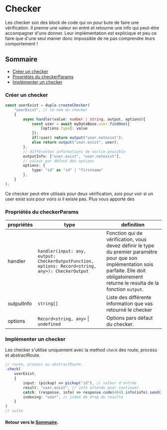 # Checker
Les checker son des block de code qui on pour bute de faire une vérification. Il prenne une valeur en entré et retourne une info qui peut-étre accompagner d'une donner. Leur implémentation est explicique et peu ce faire que d'une seul manier donc impossible de ne pas comprendre leurs comportement !

## Sommaire
- [Créer un checker](#propriétés-de-response)
- [Propriétés du checkerParams](#répondre-est-une-erreur)
- [Implémenter un checker](#implémenter-un-checker)

### Créer un checker
```ts
const userExist = duplo.createChecker(
    "userExist", // le nom du checker
    {
        async handler(value: number | string, output, options){
            const user = await myDataBase.user.findOne({
                [options.type]: value
            });
            if(!user) return output("user.notexist");
            else return output("user.exist", user);
        },
        // différentes informations de sortie possible
        outputInfo: ["user.exist", "user.notexist"],
        // valeur par défaut des options
        options: { 
            type: "id" as "id" | "firstname" 
        }, 
    }
);
```

Ce checker peut-étre utilisais pour deux vérification, sois pour voir si un user exist sois pour voirs si il existe pas. Plus vous apporté des 

### Propriétés du checkerParams
propriétés|type|definition
---|---|---
handler|`handler(input: any, output: CheckerOutputFunction, options: Record<string, any>): CheckerOutput`|Fonction qui de vérification, vous devez définir le type du premier paramétre pour que son implémentation sois parfaite. Elle doit obligatoirement returne le resulta de la fonction `output`.
outputInfo|`string[]`|Liste des différente information que vas retourné le checker
options|`Record<string, any>` \| `undefined`|Options pars défaut du checker.

### Implémenter un checker
Les checker s'utilise uniquement avec la method `check` des route, process et abstractRoute.

```ts
// route, process ou abstractRoute
.check(
    userExist,
    {
        input: (pickup) => pickup("id"), // valeur d'entrée
        result: "user.exist", // info attendu pour continuer
        catch: (response, info) => response.code(404).info(info).send(), // action effectuer si l'info n'est pas c'elle attendu
        indexing: "user", // index de drop du resulta
    }
)
// suite
```

#### Retour vers le [Sommaire](#sommaire).